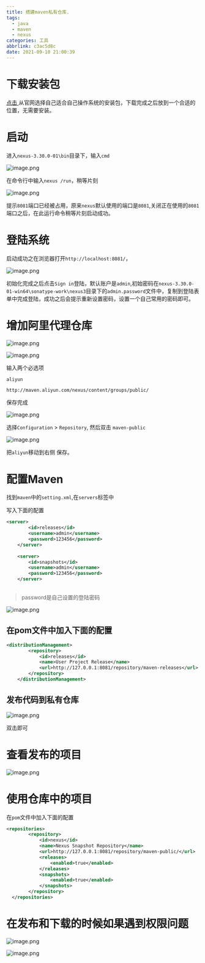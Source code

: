 ```yaml
---
title: 搭建maven私有仓库.
tags:
  - java
  - maven
  - nexus
categories: 工具
abbrlink: c3ac5d8c
date: 2021-09-10 21:00:39
---
```


# 下载安装包

[点击
](https://www.sonatype.com/product/repository-oss-download)从官网选择自己适合自己操作系统的安装包，下载完成之后放到一个合适的位置，无需要安装。

# 启动
 进入`nexus-3.30.0-01\bin`目录下，输入`cmd`
 
![image.png](https://p9-juejin.byteimg.com/tos-cn-i-k3u1fbpfcp/01b5e22cbf7b40eab4fd704115ec0571~tplv-k3u1fbpfcp-watermark.image)

在命令行中输入`nexus /run`，稍等片刻

![image.png](https://p9-juejin.byteimg.com/tos-cn-i-k3u1fbpfcp/b42cdcc5df0c4b8984e295c7b439f852~tplv-k3u1fbpfcp-watermark.image)

提示`8081`端口已经被占用，原来`nexus`默认使用的端口是`8081`,关闭正在使用的`8081`端口之后，在此运行命令稍等片刻启动成功。
# 登陆系统

启动成功之在浏览器打开`http://localhost:8081/`，


![image.png](https://p6-juejin.byteimg.com/tos-cn-i-k3u1fbpfcp/fba587f47f764e12ab8c0ffcabb0cc67~tplv-k3u1fbpfcp-watermark.image)

初始化完成之后点击`Sign in`登陆，默认账户是`admin`,初始密码在`nexus-3.30.0-01-win64\sonatype-work\nexus3`目录下的`admin.password`文件中，复制到登陆表单中完成登陆，成功之后会提示重新设置密码，设置一个自己常用的密码即可。
# 增加阿里代理仓库

![image.png](https://p1-juejin.byteimg.com/tos-cn-i-k3u1fbpfcp/34ad4efa144a49af9265d1404d499f61~tplv-k3u1fbpfcp-watermark.image)

![image.png](https://p1-juejin.byteimg.com/tos-cn-i-k3u1fbpfcp/76920d2ca8264380b167b2a5de96257d~tplv-k3u1fbpfcp-watermark.image)

输入两个必选项

`aliyun`

`http://maven.aliyun.com/nexus/content/groups/public/`

保存完成

![image.png](https://p9-juejin.byteimg.com/tos-cn-i-k3u1fbpfcp/6c7f21c6038943d5abf204b3ff4cb3e9~tplv-k3u1fbpfcp-watermark.image)

选择`Configuration` > `Repository`, 然后双击 `maven-public`

![image.png](https://p6-juejin.byteimg.com/tos-cn-i-k3u1fbpfcp/3ce1038d21464c519b207d2b7c650e01~tplv-k3u1fbpfcp-watermark.image)

 把`aliyun`移动到右侧 保存。
 # 配置Maven
 
找到`maven`中的`setting.xml`,在`servers`标签中

写入下面的配置
```xml
<server>
        <id>releases</id>
        <username>admin</username>
        <password>123456</password>
    </server>
    
    <server>
        <id>snapshots</id>
        <username>admin</username>
        <password>123456</password>
    </server>
 
```
 > password是自己设置的登陆密码
 

![image.png](https://p6-juejin.byteimg.com/tos-cn-i-k3u1fbpfcp/8d5387e245e049c5833b26feedeb3f86~tplv-k3u1fbpfcp-watermark.image)


## 在pom文件中加入下面的配置

``` xml
<distributionManagement>
        <repository>
            <id>releases</id>
            <name>User Project Release</name>
            <url>http://127.0.0.1:8081/repository/maven-releases</url>
        </repository>
    </distributionManagement>
```

## 发布代码到私有仓库


![image.png](https://p6-juejin.byteimg.com/tos-cn-i-k3u1fbpfcp/10c8548941ca45779f197fd35aa41513~tplv-k3u1fbpfcp-watermark.image)

双击即可

# 查看发布的项目


![image.png](https://p9-juejin.byteimg.com/tos-cn-i-k3u1fbpfcp/ad834c71a6d540b1aaaa92a580ab7ae7~tplv-k3u1fbpfcp-watermark.image)
# 使用仓库中的项目

在`pom`文件中加入下面的配置

```xml
<repositories>
        <repository>
            <id>nexus</id>
            <name>Nexus Snapshot Repository</name>
            <url>http://127.0.0.1:8081/repository/maven-public/</url>
            <releases>
                <enabled>true</enabled>
            </releases>
            <snapshots>
                <enabled>true</enabled>
            </snapshots>
        </repository>
  </repositories>
```
# 在发布和下载的时候如果遇到权限问题


![image.png](https://p1-juejin.byteimg.com/tos-cn-i-k3u1fbpfcp/79dac5d8a27a4ba3a8e20cd605d19c2e~tplv-k3u1fbpfcp-watermark.image)


![image.png](https://p3-juejin.byteimg.com/tos-cn-i-k3u1fbpfcp/6f1f5bd879b4448f960cdba9000820bc~tplv-k3u1fbpfcp-watermark.image)
